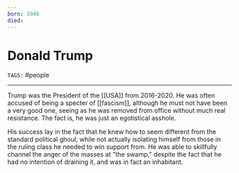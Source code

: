 ```yaml
---
born: 1946
died: 
---
```

# Donald Trump
`TAGS:` #people  

---
Trump was the President of the [[USA]] from 2016-2020. He was often accused of being a specter of [[fascism]], although he must not have been a very good one, seeing as he was removed from office without much real resistance. The fact is, he was just an egotistical asshole. 

His success lay in the fact that he knew how to seem different from the standard political ghoul, while not actually isolating himself from those in the ruling class he needed to win support from. He was able to skillfully channel the anger of the masses at "the swamp," despite the fact that he had no intention of draining it, and was in fact an inhabitant. 
